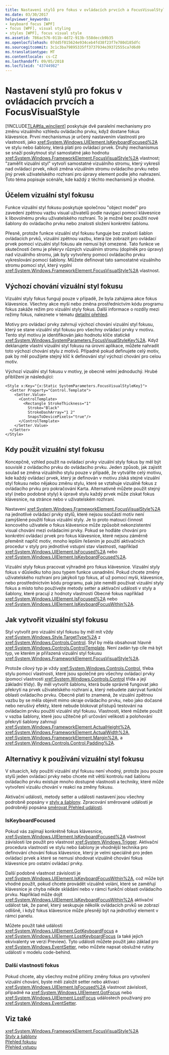 ```yaml
---
title: Nastavení stylů pro fokus v ovládacích prvcích a FocusVisualStyle
ms.date: 03/30/2017
helpviewer_keywords:
- keyboard focus [WPF]
- focus [WPF], visual styling
- styles [WPF], focus visual style
ms.assetid: 786ac576-011b-4d72-913b-558deccb9b35
ms.openlocfilehash: 07dd5f015624e934ceb4fd38f23f7e780d185dfc
ms.sourcegitcommit: 3c1c3ba79895335ff3737934e39372555ca7d6d0
ms.translationtype: MT
ms.contentlocale: cs-CZ
ms.lasthandoff: 09/05/2018
ms.locfileid: "43744982"
---
```

# <a name="styling-for-focus-in-controls-and-focusvisualstyle"></a>Nastavení stylů pro fokus v ovládacích prvcích a FocusVisualStyle
[!INCLUDE[TLA#tla_winclient](../../../../includes/tlasharptla-winclient-md.md)] poskytuje dvě paralelní mechanismy pro změnu vizuálního vzhledu ovládacího prvku, když dostane fokus klávesnice. První mechanismus je určený nastavením vlastností pro vlastnosti, jako <xref:System.Windows.UIElement.IsKeyboardFocused%2A> ve stylu nebo šablony, která platí pro ovládací prvek. Druhý mechanismus se snaží poskytnout styl samostatné jako hodnotu <xref:System.Windows.FrameworkElement.FocusVisualStyle%2A> vlastnost; "zaměřit vizuální styl" vytvoří samostatné vizuálního stromu, který vykreslí nad ovládací prvek, nikoli změna vizuálním stromu ovládacího prvku nebo jiný prvek uživatelského rozhraní pro úpravy element podle jeho nahrazení. Toto téma popisuje scénáře, kde každý z těchto mechanismů je vhodné.  
   
  
<a name="Purpose"></a>   
## <a name="the-purpose-of-focus-visual-style"></a>Účelem vizuální styl fokusu  
 Funkce vizuální styl fokusu poskytuje společnou "object model" pro zavedení zpětnou vazbu visual uživatelů podle navigaci pomocí klávesnice k libovolnému prvku uživatelského rozhraní. To je možné bez použití nové šablony do ovládacího prvku nebo znalosti složení konkrétní šablonu.  
  
 Přesně, protože funkce vizuální styl fokusu funguje bez znalosti šablon ovládacích prvků, vizuální zpětnou vazbu, která lze zobrazit pro ovládací prvek pomocí vizuální styl fokusu ale nemusí být omezené. Tato funkce ve skutečnosti čemu je překryv různých vizuálním stromu (doplněk pro úpravy) nad vizuálního stromu, jak byly vytvořeny pomocí ovládacího prvku vykreslování pomocí šablony. Můžete definovat tato samostatné vizuálního stromu pomocí styl, který vyplní <xref:System.Windows.FrameworkElement.FocusVisualStyle%2A> vlastnost.  
  
<a name="Default"></a>   
## <a name="default-focus-visual-style-behavior"></a>Výchozí chování vizuální styl fokusu  
 Vizuální styly fokus fungují pouze v případě, že byla zahájena akce fokus klávesnice. Všechny akce myši nebo změna prostřednictvím kódu programu fokus zakáže režim pro vizuální styly fokus. Další informace o rozdíly mezi režimy fokus, naleznete v tématu [detailní přehled](../../../../docs/framework/wpf/advanced/focus-overview.md).  
  
 Motivy pro ovládací prvky zahrnují výchozí chování vizuální styl fokusu, který se stane vizuální styl fokusu pro všechny ovládací prvky v motivu. Tento styl motivu je identifikován jako hodnotu klíče statické <xref:System.Windows.SystemParameters.FocusVisualStyleKey%2A>. Když deklarujete vlastní vizuální styl fokusu na úrovni aplikace, můžete nahradit toto výchozí chování stylu z motivů. Případně pokud definujete celý motiv, pak by měl použijete stejný klíč k definování styl výchozí chování pro celou motiv.  
  
 Výchozí vizuální styl fokusu v motivy, je obecně velmi jednoduchý. Hrubé přiblížení je následující:  
  
```xaml  
<Style x:Key="{x:Static SystemParameters.FocusVisualStyleKey}">  
  <Setter Property="Control.Template">  
    <Setter.Value>  
      <ControlTemplate>  
        <Rectangle StrokeThickness="1"  
          Stroke="Black"  
          StrokeDashArray="1 2"  
          SnapsToDevicePixels="true"/>  
      </ControlTemplate>  
    </Setter.Value>  
  </Setter>  
</Style>  
```  
  
<a name="When"></a>   
## <a name="when-to-use-focus-visual-styles"></a>Kdy použít vizuální styl fokusu  
 Koncepčně, vzhled použít na ovládací prvky vizuální styly fokus by měl být souvislé z ovládacího prvku do ovládacího prvku. Jeden způsob, jak zajistit soulad se změna vizuálního stylu pouze v případě, že vytváříte celý motivu, kde každý ovládací prvek, který je definován v motivu získá stejné vizuální styl fokusu nebo nějakou změnu stylu, které se vztahuje vizuálně fokus z ovládacího prvku pro pokračování Karta. Alternativně můžete použít stejný styl (nebo podobné styly) k úpravě stylu každý prvek může získat fokus klávesnice, na stránce nebo v uživatelském rozhraní.  
  
 Nastavení <xref:System.Windows.FrameworkElement.FocusVisualStyle%2A> na jednotlivé ovládací prvky stylů, které nejsou součástí motiv není zamýšlené použití fokus vizuální styly. Je to proto matoucí činnost koncového uživatele o fokus klávesnice může způsobit nekonzistentní visual chování mezi ovládacími prvky. Pokud se hodláte chování pro konkrétní ovládací prvek pro fokus klávesnice, které nejsou záměrně přeměnit napříč motiv, mnoho lepším řešením je použití aktivačních procedur v styly pro jednotlivé vstupní stav vlastnosti, například <xref:System.Windows.UIElement.IsFocused%2A> nebo <xref:System.Windows.UIElement.IsKeyboardFocused%2A>.  
  
 Vizuální styly fokus pracovat výhradně pro fokus klávesnice. Vizuální styly fokus v důsledku toho jsou typem funkce usnadnění. Pokud chcete změny uživatelského rozhraní pro jakýkoli typ fokus, ať už pomocí myši, klávesnice, nebo prostřednictvím kódu programu, pak jste neměli používat vizuální styly fokus a místo toho používejte metody setter a aktivační události v styly a šablony, které pracují z hodnoty vlastnosti Obecné fokus například <xref:System.Windows.UIElement.IsFocused%2A> nebo <xref:System.Windows.UIElement.IsKeyboardFocusWithin%2A>.  
  
<a name="How"></a>   
## <a name="how-to-create-a-focus-visual-style"></a>Jak vytvořit vizuální styl fokusu  
 Styl vytvořit pro vizuální styl fokusu by měl mít vždy <xref:System.Windows.Style.TargetType%2A> z <xref:System.Windows.Controls.Control>. Styl by měla obsahovat hlavně <xref:System.Windows.Controls.ControlTemplate>. Není zadán typ cíle má být typ, ve kterém je přiřazená vizuální styl fokusu <xref:System.Windows.FrameworkElement.FocusVisualStyle%2A>.  
  
 Protože cílový typ je vždy <xref:System.Windows.Controls.Control>, třeba stylu pomocí vlastnosti, které jsou společné pro všechny ovládací prvky (pomocí vlastnosti <xref:System.Windows.Controls.Control> třída a její základní třídy). By měl vytvořit šablonu, která bude správně fungovat jako překrytí na prvek uživatelského rozhraní a, který nebudete zakrývat funkční oblasti ovládacího prvku. Obecně platí to znamená, že vizuální zpětnou vazbu by se měla objevit mimo okraje ovládacího prvku, nebo jako dočasné nebo nerušivý efekty, které nebude blokovat přístupů testování na ovládacím prvku použití vizuální styl fokusu. Vlastnosti, které můžete použít v vazba šablony, které jsou užitečné při určování velikosti a polohování překrytí šablony zahrnují <xref:System.Windows.FrameworkElement.ActualHeight%2A>, <xref:System.Windows.FrameworkElement.ActualWidth%2A>, <xref:System.Windows.FrameworkElement.Margin%2A>, a <xref:System.Windows.Controls.Control.Padding%2A>.  
  
<a name="Alternatives"></a>   
## <a name="alternatives-to-using-a-focus-visual-style"></a>Alternativy k používání vizuální styl fokusu  
 V situacích, kdy použití vizuální styl fokusu není vhodný, protože jsou pouze stylů jeden ovládací prvky nebo chcete mít větší kontrolu nad šablonu ovládacího prvku existuje mnoho dostupné vlastnosti a techniky, které může vytvoření vizuálu chování v reakci na změny fokusu.  
  
 Aktivační události, metody setter a události nastavení jsou všechny podrobně popsány v [styly a šablony](../../../../docs/framework/wpf/controls/styling-and-templating.md). Zpracování směrované události je podrobněji popsána [směrovat Přehled událostí](../../../../docs/framework/wpf/advanced/routed-events-overview.md).  
  
### <a name="iskeyboardfocused"></a>IsKeyboardFocused  
 Pokud vás zajímají konkrétně fokus klávesnice, <xref:System.Windows.UIElement.IsKeyboardFocused%2A> vlastnost závislosti lze použít pro vlastnost <xref:System.Windows.Trigger>. Aktivační procedura vlastností ve stylu nebo šablony je vhodnější technika pro definování chování fokus klávesnice, který je velmi speciálně pro jeden ovládací prvek a které se nemusí shodovat vizuálně chování fokus klávesnice pro ostatní ovládací prvky.  
  
 Další podobné vlastnost závislosti je <xref:System.Windows.UIElement.IsKeyboardFocusWithin%2A>, což může být vhodné použít, pokud chcete provádět vizuálně volání, které se zaměřují klávesnice je chyba někde skládání nebo v rámci funkční oblasti ovládacího prvku. Například může dojít <xref:System.Windows.UIElement.IsKeyboardFocusWithin%2A> aktivační událost tak, že panel, který seskupuje několik ovládacích prvků se zobrazí odlišně, i když fokus klávesnice může přesněji být na jednotlivý element v rámci panelu.  
  
 Můžete použít také události <xref:System.Windows.UIElement.GotKeyboardFocus> a <xref:System.Windows.UIElement.LostKeyboardFocus> (a také jejich ekvivalenty ve verzi Preview). Tyto události můžete použít jako základ pro <xref:System.Windows.EventSetter>, nebo můžete napsat obslužné rutiny událostí v modelu code-behind.  
  
### <a name="other-focus-properties"></a>Další vlastnosti fokus  
 Pokud chcete, aby všechny možné příčiny změny fokus pro vytvoření vizuální chování, byste měli založit setter nebo aktivaci <xref:System.Windows.UIElement.IsFocused%2A> vlastnost závislosti, případně na <xref:System.Windows.UIElement.GotFocus> nebo <xref:System.Windows.UIElement.LostFocus> událostech používaný pro <xref:System.Windows.EventSetter>.  
  
## <a name="see-also"></a>Viz také  
 <xref:System.Windows.FrameworkElement.FocusVisualStyle%2A>  
 [Styly a šablony](../../../../docs/framework/wpf/controls/styling-and-templating.md)  
 [Přehled fokusu](../../../../docs/framework/wpf/advanced/focus-overview.md)  
 [Přehled vstupu](../../../../docs/framework/wpf/advanced/input-overview.md)
